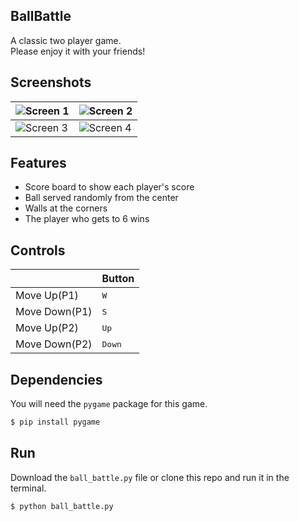 ## BallBattle

A classic two player game.<br>
Please enjoy it with your friends! 

## Screenshots
| ![Screen 1](https://www.linkpicture.com/q/in_game.png) | ![Screen 2](https://www.linkpicture.com/q/in_game2.png) |
|---------------------------------------------|---------------------------------------------|
| ![Screen 3](https://www.linkpicture.com/q/finish.png) | ![Screen 4](https://www.linkpicture.com/q/getting_point.png)|
## Features

- Score board to show each player's score
- Ball served randomly from the center
- Walls at the corners
- The player who gets to 6 wins

## Controls

|              | Button         |
|--------------|----------------|
| Move Up(P1)  | <kbd>W</kbd>   |
| Move Down(P1)| <kbd>S</kbd>   |
| Move Up(P2)  | <kbd>Up</kbd>  |
| Move Down(P2)| <kbd>Down</kbd>|

## Dependencies
You will need the `pygame` package for this game.

```bash
$ pip install pygame
```

## Run

Download the `ball_battle.py` file or clone this repo and run it in the terminal.

```bash
$ python ball_battle.py
```


